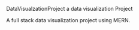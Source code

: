 DataVisualzationProject
a data visualization Project

A full stack data visualization project using MERN.
